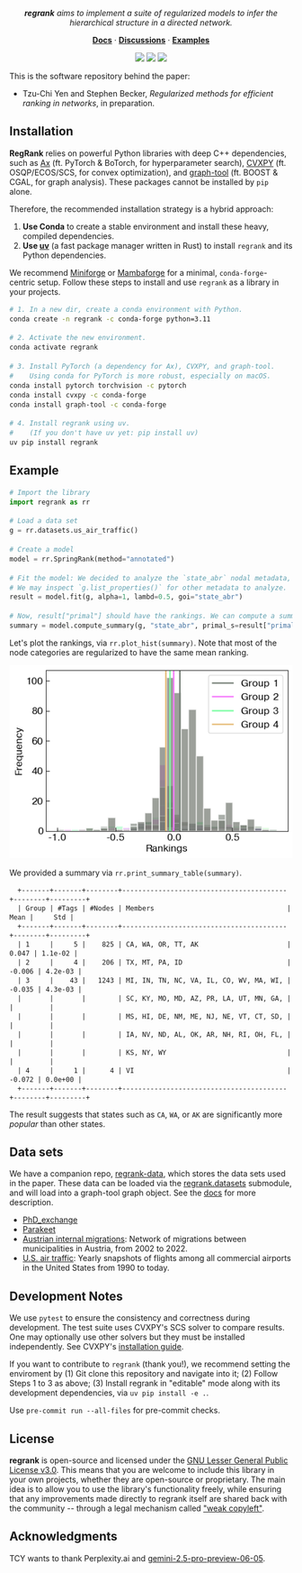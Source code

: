 <p align="center">
  <em><strong>regrank</strong> aims to implement a suite of regularized models to infer the hierarchical structure in a directed network.</em>
</p>

<p align="center">
  <a href="https://docs.netscied.tw/regrank/index.html" target="_blank"><strong>Docs</strong></a> ·
  <a href="https://github.com/junipertcy/regrank/discussions" target="_blank"><strong>Discussions</strong></a> ·
  <a href="https://docs.netscied.tw/regrank/index.html" target="_blank"><strong>Examples</strong></a>
</p>

<p align="center">
<a href="https://pypi.org/project/regrank/"><img src="https://img.shields.io/pypi/v/regrank?color=%2334D063&label=pypi" /></a>
<a href="https://pypi.org/project/regrank/"><img src="https://img.shields.io/pypi/dm/regrank.svg?label=Pypi%20downloads"/></a>
<a href="https://github.com/junipertcy/regrank/blob/main/LICENSE"><img src="https://img.shields.io/pypi/l/regrank" /></a>
</p>

This is the software repository behind the paper:

- Tzu-Chi Yen and Stephen Becker, _Regularized methods for efficient ranking in networks_, in preparation.

## Installation

**RegRank** relies on powerful Python libraries with deep C++ dependencies, such as [Ax](https://ax.dev/) (ft. PyTorch & BoTorch, for hyperparameter search), [CVXPY](https://www.cvxpy.org/) (ft. OSQP/ECOS/SCS, for convex optimization), and [graph-tool](https://graph-tool.skewed.de/) (ft. BOOST & CGAL, for graph analysis). These packages cannot be installed by `pip` alone.

Therefore, the recommended installation strategy is a hybrid approach:
1.  **Use Conda** to create a stable environment and install these heavy, compiled dependencies.
2.  **Use [uv](https://github.com/astral-sh/uv)** (a fast package manager written in Rust) to install `regrank` and its Python dependencies.

We recommend [Miniforge](https://github.com/conda-forge/miniforge) or [Mambaforge](https://github.com/conda-forge/mambaforge) for a minimal, `conda-forge`-centric setup. Follow these steps to install and use `regrank` as a library in your projects.

```bash
# 1. In a new dir, create a conda environment with Python.
conda create -n regrank -c conda-forge python=3.11

# 2. Activate the new environment.
conda activate regrank

# 3. Install PyTorch (a dependency for Ax), CVXPY, and graph-tool.
#    Using conda for PyTorch is more robust, especially on macOS.
conda install pytorch torchvision -c pytorch
conda install cvxpy -c conda-forge
conda install graph-tool -c conda-forge

# 4. Install regrank using uv.
#    (If you don't have uv yet: pip install uv)
uv pip install regrank
```

## Example

```python
# Import the library
import regrank as rr

# Load a data set
g = rr.datasets.us_air_traffic()

# Create a model
model = rr.SpringRank(method="annotated")

# Fit the model: We decided to analyze the `state_abr` nodal metadata,
# We may inspect `g.list_properties()` for other metadata to analyze.
result = model.fit(g, alpha=1, lambd=0.5, goi="state_abr")

# Now, result["primal"] should have the rankings. We can compute a summary.
summary = model.compute_summary(g, "state_abr", primal_s=result["primal"])
```

Let's plot the rankings, via `rr.plot_hist(summary)`. Note that most of the node categories are regularized to have the same mean ranking.

![A histogram of four ranking groups, where most of the metadata share the same mean ranking.](docs/assets/us_air_traffic_hist.png)

We provided a summary via `rr.print_summary_table(summary)`.

      +-------+-------+--------+-----------------------------------------+--------+---------+
      | Group | #Tags | #Nodes | Members                                 |   Mean |     Std |
      +-------+-------+--------+-----------------------------------------+--------+---------+
      | 1     |     5 |    825 | CA, WA, OR, TT, AK                      |  0.047 | 1.1e-02 |
      | 2     |     4 |    206 | TX, MT, PA, ID                          | -0.006 | 4.2e-03 |
      | 3     |    43 |   1243 | MI, IN, TN, NC, VA, IL, CO, WV, MA, WI, | -0.035 | 4.3e-03 |
      |       |       |        | SC, KY, MO, MD, AZ, PR, LA, UT, MN, GA, |        |         |
      |       |       |        | MS, HI, DE, NM, ME, NJ, NE, VT, CT, SD, |        |         |
      |       |       |        | IA, NV, ND, AL, OK, AR, NH, RI, OH, FL, |        |         |
      |       |       |        | KS, NY, WY                              |        |         |
      | 4     |     1 |      4 | VI                                      | -0.072 | 0.0e+00 |
      +-------+-------+--------+-----------------------------------------+--------+---------+

The result suggests that states such as `CA`, `WA`, or `AK` are significantly more _popular_ than other states.

## Data sets

We have a companion repo, [regrank-data](https://github.com/junipertcy/regrank-data), which stores the data sets used in the paper. These data can be loaded via the [regrank.datasets](https://junipertcy.github.io/regrank/datasets.html) submodule, and will load into a graph-tool graph object. See the [docs](https://docs.netscied.tw/regrank/index.html) for more description.

- [PhD_exchange](https://github.com/junipertcy/regrank-data/tree/main/PhD_exchange)
- [Parakeet](https://github.com/junipertcy/regrank-data/tree/main/parakeet)
- [Austrian internal migrations](https://networks.skewed.de/net/at_migrations): Network of migrations between municipalities in Austria, from 2002 to 2022.
- [U.S. air traffic](https://networks.skewed.de/net/us_air_traffic): Yearly snapshots of flights among all commercial airports in the United States from 1990 to today.

## Development Notes

We use `pytest` to ensure the consistency and correctness during development. The test suite uses CVXPY's SCS solver to compare results. One may optionally use other solvers but they must be installed independently. See CVXPY's [installation guide](https://www.cvxpy.org/install/index.html).

If you want to contribute to `regrank` (thank you!), we recommend setting the enviroment by (1) Git clone this repository and navigate into it; (2) Follow Steps 1 to 3 as above; (3) Install regrank in "editable" mode along with its development dependencies, via `uv pip install -e .`.

Use `pre-commit run --all-files` for pre-commit checks.

## License

**regrank** is open-source and licensed under the [GNU Lesser General Public License v3.0](https://www.gnu.org/licenses/lgpl-3.0.en.html). This means that you are welcome to include this library in your own projects, whether they are open-source or proprietary. The main idea is to allow you to use the library's functionality freely, while ensuring that any improvements made directly to regrank itself are shared back with the community -- through a legal mechanism called ["weak copyleft"](https://fossa.com/blog/all-about-copyleft-licenses/).

## Acknowledgments
TCY wants to thank Perplexity.ai and [gemini-2.5-pro-preview-06-05](https://cloud.google.com/vertex-ai/generative-ai/docs/models/gemini/2-5-pro).
